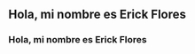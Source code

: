 ## Hola, mi nombre es Erick Flores
### Hola, mi nombre es Erick Flores


<!---
ErickFler/ErickFler is a ✨ special ✨ repository because its `README.md` (this file) appears on your GitHub profile.
You can click the Preview link to take a look at your changes.
--->
